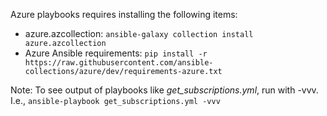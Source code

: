 Azure playbooks requires installing the following items:
* azure.azcollection: ```ansible-galaxy collection install azure.azcollection```
* Azure Ansible requirements: ```pip install -r https://raw.githubusercontent.com/ansible-collections/azure/dev/requirements-azure.txt```

Note: To see output of playbooks like *get_subscriptions.yml*, run with -vvv.
I.e., ```ansible-playbook get_subscriptions.yml -vvv```